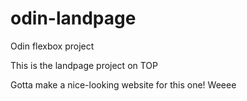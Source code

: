 # odin-landpage
Odin flexbox project

This is the landpage project on TOP

Gotta make a nice-looking website for this one! Weeee